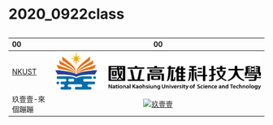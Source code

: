 # 2020_0922class
##
|     00      |     00     |
|:----|:----:|
|[NKUST](https://www.nkust.edu.tw/)|![NKUST](Nkust.png "第一校區")|
| 玖壹壹-來個蹦蹦‭ | [![玖壹壹](https://img.youtube.com/vi/R2V9sHAlLuQ/0.jpg)](https://www.youtube.com/watch?v=R2V9sHAlLuQ)|


####
#####
###### 
